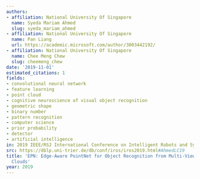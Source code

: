 ```yaml
---
authors:
- affiliation: National University Of Singapore
  name: Syeda Mariam Ahmed
  slug: syeda_mariam_ahmed
- affiliation: National University Of Singapore
  name: Pan Liang
  url: https://academic.microsoft.com/author/3003442192/
- affiliation: National University Of Singapore
  name: Chee Meng Chew
  slug: cheemeng_chew
date: '2019-11-01'
estimated_citations: 1
fields:
- convolutional neural network
- feature learning
- point cloud
- cognitive neuroscience of visual object recognition
- geometric shape
- binary number
- pattern recognition
- computer science
- prior probability
- detector
- artificial intelligence
in: 2019 IEEE/RSJ International Conference on Intelligent Robots and Systems (IROS)
src: https://dblp.uni-trier.de/db/conf/iros/iros2019.html#AhmedLC19
title: 'EPN: Edge-Aware PointNet for Object Recognition from Multi-View 2.5D Point
  Clouds'
year: 2019
---
```


